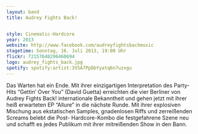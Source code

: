 ```yaml
---
layout: band
title: Audrey Fights Back!


style: Cinematic-Hardcore
year: 2013
website: http://www.facebook.com/audreyfightsbackmusic
stagetime: Sonntag, 16. Juli 2013, 19:00 Uhr
flickr: 72157648296460694
logo: audrey_fights_back.jpg
spotify: spotify:artist:3V5A7PpDbYyatq6n7uzxgu
---
```

Das Warten hat ein Ende. Mit ihrer einzigartigen Interpretation des Party-Hits “Gettin’ Over You” (David Guetta) erreichten die vier Berliner von Audrey Fights Back! internationale Bekanntheit und gehen jetzt mit ihrer heiß erwarteten EP “Allure” in die nächste Runde. Mit ihrer explosiven Mischung aus ekstatischen Samples, gnadenlosen Riffs und zerreißenden Screams belebt die Post- Hardcore-Kombo die festgefahrene Szene neu und schafft es jedes Publikum mit ihrer mitreißenden Show in den Bann.
